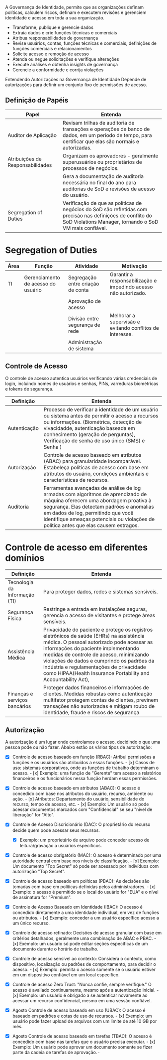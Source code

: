 A Governança de Identidade, permite que as organizações definam políticas, calculem riscos, definam e executem revisões e gerenciem identidade e acesso em toda a sua organização.

* Transforme, publique e gerencie dados
* Extraia dados e crie funções técnicas e comerciais
* Atribua responsabilidades de governança
* Revise usuários, contas, funções técnicas e comerciais, definições de funções comerciais e relacionamentos
* Solicite acesso e remoção de acesso
* Atenda ou negue solicitações e verifique alterações
* Execute análises e obtenha insights de governança
* Gerencie a conformidade e corrija violações

Entendendo Autorizações na Governança de Identidade
Depende de autorizações para definir um conjunto fixo de permissões de acesso. 


## Definição de Papéis

| Papel                 | Entenda |
| ----                  | ----    |
| Auditor de Aplicação  | Revisam trilhas de auditoria de transações e operações de banco de dados, em um período de tempo, para certificar que elas são normais e autorizadas.  |
| Atribuições de Responsabilidades | Organizam os aprovadores - geralmente superusuários ou proprietários de processos de negócios.                       |
|                                  | Gera a documentação de auditoria necessária no final do ano para auditorias de SoD e revisões de acesso do usuário.  |
| Segregation of Duties            | Verificação de que as políticas de negócios do SoD são refletidas com precisão nas definições de conflito do SoD Violations Manager, tornando o SoD VM mais confiável. |

# Segregation of Duties 

| Área | Função                             |  Atividade                        | Motivação                                                                 |
| ---- | ------                             |  ----------                       | ---------                                                                 |
|  TI  | Gerenciamento de acesso do usuário | Segregação entre criação de conta | Garantir a responsabilização e impedindo acesso não autorizado.           |
|      |                                    | Aprovação de acesso               |                                                                           |
|      |                                    | Divisão entre segurança de rede   | Melhorar a supervisão e evitando conflitos de interesse.                  |
|      |                                    | Administração de sistema          |                                                                           |

## Controle de Acesso
O controle de acesso autentica usuários verificando várias credenciais de login, incluindo nomes de usuários e senhas, PINs, varreduras biométricas e tokens de segurança. 

| Definição    | Entenda                                                                                                           | 
| ----         | ------                                                                                                            |
| Autenticação | Processo de verificar a identidade de um usuário ou sistema antes de permitir o acesso a recursos ou informações. (Biométrica, detecção de vivacidadde,  autenticação baseada em conhecimento (geração de perguntas), Verificação de senha de uso único (SMS) e Senha ) |
| Autorização  | Controle de acesso baseado em atributos (ABAC) para granularidade incomparável. Estabeleça políticas de acesso com base em atributos do usuário, condições ambientais e características de recursos. |
| Auditoria    | Ferramentas avançadas de análise de log armadas com algoritmos de aprendizado de máquina oferecem uma abordagem proativa à segurança. Elas detectam padrões e anomalias em dados de log, permitindo que você identifique ameaças potenciais ou violações de política antes que elas causem estragos. |

# Controle de acesso em diferentes domínios

| Definição                      | Entenda                             |
| ----                           | ------                              |  
| Tecnologia da Informação (TI)  | Para proteger dados, redes e sistemas sensíveis. |
| Segurança Física               | Restringe a entrada em instalações seguras, gerencia o acesso de visitantes e protege áreas sensíveis. |
| Assistência Médica             | Privacidade do paciente e protege os registros eletrônicos de saúde (EHRs) na assistência médica. O pessoal autorizado pode acessar as informações do  paciente implementando medidas de controle de acesso, minimizando violações de dados e cumprindo os padrões da indústria e regulamentações de privacidade como HIPAA(Health  Insurance Portability and Accountability Act),  |
| Finanças e serviços bancários  | Proteger dados financeiros e informações de clientes.  Medidas robustas como autenticação multifator protegem contas de clientes, previnem  transações não autorizadas e mitigam roubo de identidade, fraude e riscos de segurança. |


## Autorização
A autorização é um lugar onde controlamos o acesso, decidindo o que uma pessoa pode ou não fazer. Abaixo estão os vários tipos de autorização: 

- [x] Controle de acesso baseado em função (RBAC): Atribui permissões a funções e os usuários são atribuídos a essas funções.
      - [x] Casos de uso: sistemas corporativos, onde as funções de trabalho determinam o acesso.
      - [x] Exemplo: uma função de "Gerente" tem acesso a relatórios financeiros e os funcionários nessa função herdam essas permissões.

- [x] Controle de acesso baseado em atributos (ABAC): O acesso é concedido com base nos atributos do usuário, recurso, ambiente ou ação.
      - [x] Atributos: Departamento do usuário, sensibilidade do recurso, tempo de acesso, etc.
      - [x] Exemplo: Um usuário só pode acessar documentos marcados com "Confidencial" se seu "nível de liberação" for "Alto".

- [x] Controle de Acesso Discricionário (DAC): O proprietário do recurso decide quem pode acessar seus recursos.
     - [x] Exemplo: um proprietário de arquivo pode conceder acesso de leitura/gravação a usuários específicos.

- [x] Controle de acesso obrigatório (MAC): O acesso é determinado por uma autoridade central com base nos níveis de classificação.
      - [x] Exemplo: Um documento "Top Secret" só pode ser acessado por indivíduos com autorização "Top Secret".

- [x] Controle de acesso baseado em políticas (PBAC): As decisões são tomadas com base em políticas definidas pelos administradores.
      - [x] Exemplo: o acesso é permitido se o local do usuário for "EUA" e o nível de assinatura for "Premium".

- [x] Controle de Acesso Baseado em Identidade (IBAC): O acesso é concedido diretamente a uma identidade individual, em vez de funções ou atributos.
      - [x] Exemplo: conceder a um usuário específico acesso a um único recurso.

- [x] Controle de acesso refinado: Decisões de acesso granular com base em critérios detalhados, geralmente uma combinação de ABAC e PBAC.
      - [x] Exemplo: um usuário só pode editar seções específicas de um documento durante o horário de trabalho.

- [x] Controle de acesso sensível ao contexto: Considera o contexto, como dispositivo, localização ou padrões de comportamento, para decidir o acesso.
      - [x] Exemplo: permita o acesso somente se o usuário estiver em um dispositivo confiável em um local específico.

- [x] Controle de acesso Zero Trust: "Nunca confie, sempre verifique." O acesso é avaliado continuamente, mesmo após a autenticação inicial.
      - [x] Exemplo: um usuário é obrigado a se autenticar novamente ao acessar um recurso confidencial, mesmo em uma sessão confiável.

- [x] Agosto Controle de acesso baseado em uso (UBAC): O acesso é baseado em padrões e cotas de uso de recursos.
      - [x] Exemplo: um usuário pode fazer upload de arquivos com um limite de até 10 GB por mês.

- [x] Agosto Controle de acesso baseado em tarefas (TBAC): O acesso é concedido com base nas tarefas que o usuário precisa executar.
      - [x] Exemplo: Um usuário pode aprovar um documento somente se fizer parte da cadeia de tarefas de aprovação.
·


